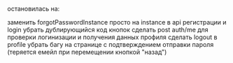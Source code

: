 остановилась на:

заменить forgotPasswordInstance просто на instance в api регистрации и login
убрать дублирующийся код кнопок
сделать post auth/me для проверки логинизации и получения данных профиля
сделать logout в profile
убрать багу на странице с подтверждением отправки пароля (теряется емейл при перемещении кнопкой "назад")